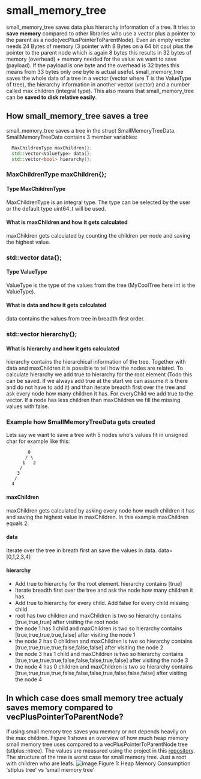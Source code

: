 # small_memory_tree
small_memory_tree saves data plus hierarchy information of a tree. It tries to **save memory** compared to other libraries who use a vector plus a pointer to the parent as a node(vecPlusPointerToParentNode). Even an empty vector needs 24 Bytes of memory (3 pointer with 8 Bytes on a 64 bit cpu) plus the pointer to the parent node which is again 8 bytes this results in 32 bytes of memory (overhead) + memory needed for the value we want to save (payload). If the payload is one byte and the overhead is 32 bytes this means from 33 bytes only one byte is actual useful. small_memory_tree saves the whole data of a tree in a vector (vector<T> where T is the ValueType of tree), the hierarchy information in another vector (vector<bool>) and a number called max children (integral type). This also means that small_memory_tree can be **saved to disk relative easily**.

## How small_memory_tree saves a tree
small_memory_tree saves a tree in the struct SmallMemoryTreeData. SmallMemoryTreeData contains 3 member variables:
```cpp
  MaxChildrenType maxChildren{};
  std::vector<ValueType> data{};
  std::vector<bool> hierarchy{};
```
### MaxChildrenType maxChildren{};
#### Type MaxChildrenType
MaxChildrenType is an integral type. The type can be selected by the user or the default type uint64_t will be used.
#### What is maxChildren and how it gets calculated
maxChildren gets calculated by counting the children per node and saving the highest value.
### std::vector<ValueType> data{};
#### Type ValueType
ValueType is the type of the values from the tree (MyCoolTree<int> here int is the ValueType).
#### What is data and how it gets calculated
data contains the values from tree in breadth first order.
### std::vector<bool> hierarchy{};
#### What is hierarchy and how it gets calculated
hierarchy contains the hierarchical information of the tree. Together with data and maxChildren it is possible to tell how the nodes are related.
To calculate hierarchy we add true to hierarchy for the root element (Todo this can be saved. If we always add true at the start we can assume it is there and do not have to add it) and than iterate breadth first over the tree and ask every node how many children it has. For everyChild we add true to the vector. If a node has less children than maxChildren we fill the missing values with false.

### Example how SmallMemoryTreeData gets created
Lets say we want to save a tree with 5 nodes who's values fit in unsigned char for example like this:
```
        0
       / \
      1   2
     /
    3
   /
  4
```
#### maxChildren
maxChildren gets calculated by asking every node how much children it has and saving the highest value in maxChildren.
In this example maxChildren equals 2.
#### data
Iterate over the tree in breath first an save the values in data. data= [0,1,2,3,4]
#### hierarchy
- Add true to hierarchy for the root element. hierarchy contains [true]
- Iterate breadth first over the tree and ask the node how many children it has.
- Add true to hierarchy for every child. Add false for every child missing child
- root has two children and maxChildren is two so hierarchy contains [true,true,true] after visiting the root node
- the node 1 has 1 child and maxChildren is two so hierarchy contains [true,true,true,true,false] after visiting the node 1
- the node 2 has 0 children and maxChildren is two so hierarchy contains [true,true,true,true,false,false,false] after visiting the node 2
- the node 3 has 1 child and maxChildren is two so hierarchy contains [true,true,true,true,false,false,false,true,false] after visiting the node 3
- the node 4 has 0 children and maxChildren is two so hierarchy contains [true,true,true,true,false,false,false,true,false,false,false] after visiting the node 4


## In which case does small memory tree actualy saves memory compared to vecPlusPointerToParentNode?
If using small memory tree saves you memory or not depends heavily on the max children. Figure 1 shows an overview of how much heap memory small memory tree uses compared to a vecPlusPointerToParentNode tree (stlplus::ntree). The values are measured using the project in this [repository](https://github.com/werto87/small_memory_tree_memory_measurement). The structure of the tree is worst case for small memory tree. Just a root with children who are leafs.
![image](https://github.com/werto87/small_memory_tree/assets/46565959/9ee8ca68-bee8-4803-8332-e246c6fdf640)
Figure 1: Heap Memory Consumption 'stlplus tree' vs 'small memory tree'  



